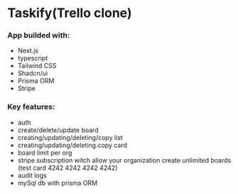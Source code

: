 # Taskify(Trello clone)
### App builded with:
- Next.js
- typescript
- Tailwind CSS
- Shadcn/ui 
- Prisma ORM
- Stripe
### Key features:
- auth
- create/delete/update board
- creating/updating/deleting/copy list
- creating/updating/deleting.copy card
- board limit per org
- stripe subscription witch allow your organization create unlimited boards (test card 4242 4242 4242 4242)
- audit logs
- mySql db with prisma ORM
  
